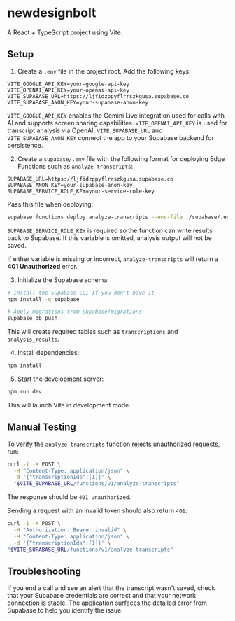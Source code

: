 # newdesignbolt

A React + TypeScript project using Vite.

## Setup

1. Create a `.env` file in the project root. Add the following keys:

```
VITE_GOOGLE_API_KEY=your-google-api-key
VITE_OPENAI_API_KEY=your-openai-api-key
VITE_SUPABASE_URL=https://ljfidzppyflrrszkgusa.supabase.co
VITE_SUPABASE_ANON_KEY=your-supabase-anon-key
```

`VITE_GOOGLE_API_KEY` enables the Gemini Live integration used for calls with AI and supports screen sharing capabilities.
`VITE_OPENAI_API_KEY` is used for transcript analysis via OpenAI.
`VITE_SUPABASE_URL` and `VITE_SUPABASE_ANON_KEY` connect the app to your Supabase backend for persistence.

2. Create a `supabase/.env` file with the following format for deploying Edge Functions such as `analyze-transcripts`:

```
SUPABASE_URL=https://ljfidzppyflrrszkgusa.supabase.co
SUPABASE_ANON_KEY=your-supabase-anon-key
SUPABASE_SERVICE_ROLE_KEY=your-service-role-key
```

Pass this file when deploying:

```bash
supabase functions deploy analyze-transcripts --env-file ./supabase/.env
```

`SUPABASE_SERVICE_ROLE_KEY` is required so the function can write results back to Supabase. If this variable is omitted, analysis output will not be saved.

If either variable is missing or incorrect, `analyze-transcripts` will return a **401 Unauthorized** error.

3. Initialize the Supabase schema:

```bash
# Install the Supabase CLI if you don't have it
npm install -g supabase

# Apply migrations from supabase/migrations
supabase db push
```

This will create required tables such as `transcriptions` and `analysis_results`.

4. Install dependencies:

```bash
npm install
```

5. Start the development server:

```bash
npm run dev
```

This will launch Vite in development mode.

## Manual Testing

To verify the `analyze-transcripts` function rejects unauthorized requests, run:

```bash
curl -i -X POST \
  -H "Content-Type: application/json" \
  -d '{"transcriptionIds":[1]}' \
  "$VITE_SUPABASE_URL/functions/v1/analyze-transcripts"
```

The response should be `401 Unauthorized`.

Sending a request with an invalid token should also return `401`:

```bash
curl -i -X POST \
  -H "Authorization: Bearer invalid" \
  -H "Content-Type: application/json" \
  -d '{"transcriptionIds":[1]}' \
"$VITE_SUPABASE_URL/functions/v1/analyze-transcripts"
```

## Troubleshooting

If you end a call and see an alert that the transcript wasn't saved, check that
your Supabase credentials are correct and that your network connection is
stable. The application surfaces the detailed error from Supabase to help you
identify the issue.

